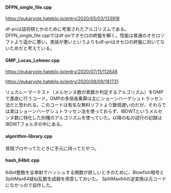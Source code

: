 #### DFPN_single_file.cpp

https://eukaryote.hateblo.jp/entry/2020/05/03/133918

df-pnは詰将棋とかのために考案されたアルゴリズムである。DFPN_single_file.cppではdf-pnでオセロの終盤を解く。性能は普通のオセロソフトより遥かに悪い。実装が悪いというよりもdf-pnはオセロの終盤に向いてないためだと考えている。

#### GMP_Lucas_Lehmer.cpp

https://eukaryote.hateblo.jp/entry/2020/07/11/112648

https://eukaryote.hateblo.jp/entry/2020/08/09/181731

リュカレーマーテスト（メルセンヌ数が素数か判定するアルゴリズム）をGMPで愚直に行うコード。GMPの多倍長乗算は主にショーンハーゲシュトラッセン法だと思われる。このコードは有名な無料ソフトより数倍遅いのだが、それらでは実はショーンハーゲシュトラッセン法を使っておらず、IBDWTというメルセンヌ数に特化した別種のアルゴリズムを使っていた。以降の私の試行の記録はIBDWTフォルダの中にある。

#### algorithm-library.cpp

昔競プロやってたときに手元に持ってたやつ。

#### hash_64bit.cpp

64bit整数を全単射でハッシュする関数が欲しいときのために、Blowfish暗号とSplitMax64疑似乱数生成器を用意しておいた。
SplitMax64の逆変換は元コードになかっので自作した。
